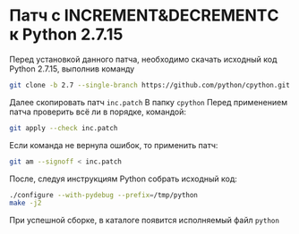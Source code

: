 # Патч с INCREMENT&DECREMENTС к Python 2.7.15

Перед установкой данного патча, необходимо скачать исходный код Python 2.7.15, выполнив команду
```sh
git clone -b 2.7 --single-branch https://github.com/python/cpython.git
```

Далее скопировать патч `inc.patch` В папку `cpython`
Перед применением патча проверить всё ли в порядке, командой:
```sh
git apply --check inc.patch
```
Если команда не вернула ошибок, то применить патч:
```sh
git am --signoff < inc.patch
```
После, следуя инструкциям Python собрать исходный код:
```sh
./configure --with-pydebug --prefix=/tmp/python
make -j2
```
При успешной сборке, в каталоге появится исполняемый файл `python`

